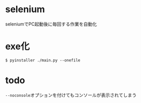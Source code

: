 # selenium

seleniumでPC起動後に毎回する作業を自動化

# exe化

```
$ pyinstaller ./main.py --onefile 
```

# todo
```--noconsole```オプションを付けてもコンソールが表示されてしまう
